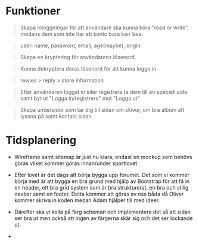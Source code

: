 # Funktioner
> Skapa Inloggningar för att användare ska kunna köra "read or write", medans dem som inte har ett konto bara kan läsa.

> user: name, password, email, age(maybe), origin

> Skapa en kryptering för användarens lösenord. 

> Kunna dekryptera deras lösenord för att kunna logga in.

> rewies > reply > store information

> Efter användaren loggat in eller registrera ta dem till en speciell sida samt byt ut "Logga in/registrera" mot "Logga ut"

> Skapa undersidor som tar dig till sidan om skivor, om bra album att lyssna på samt kontakt sidan

# Tidsplanering

- Wireframe samt sitemap är just nu klara, endast en mockup som behövs göras vilket kommer göras innan/under sportlovet.

- Efter lovet är det dags att börja bygga upp forumet. Det som vi kommer börja med är att bygga en bra grund med hjälp av Bootstrap för att få in en header, ett bra grid system som är bra strukturerat, en bra och stilig navbar samt en footer. Detta kommer att göras av oss båda då Oliver kommer skriva in koden medan Adam hjälper till med ideer.

- Därefter ska vi kolla på färg scheman och implementera det så att sidan ser bra ut men också att ingen av färgerna skär sig och det ser lockande ut.

- 